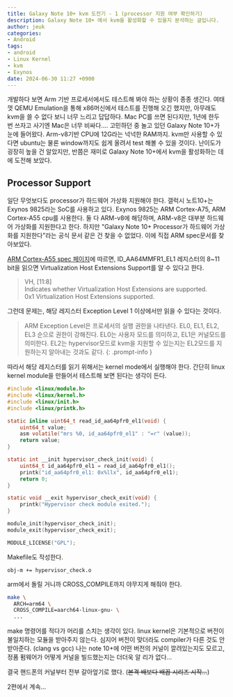```yaml
---
title: Galaxy Note 10+ kvm 도전기 - 1 (processor 지원 여부 확인하기)
description: Galaxy Note 10+ 에서 kvm을 활성화할 수 있을지 분석하는 글입니다.
author: jeuk
categories:
- Android
tags:
- android
- Linux Kernel
- kvm
- Exynos
date: 2024-06-30 11:27 +0900
---
```

개발하다 보면 Arm 기반 프로세서에서도 테스트해 봐야 하는 상황이 종종 생긴다. 여태껏 QEMU Emulation을 통해 x86머신에서 테스트를 진행해 오긴 했지만, 아무래도 kvm을 쓸 수 없다 보니 너무 느리고 답답하다. Mac PC를 쓰면 된다지만, 1년에 한두 번 쓰자고 사기엔 Mac은 너무 비싸다…. 고민하던 중 놀고 있던 Galaxy Note 10+가 눈에 들어왔다. Arm-v8기반 CPU에 12G라는 넉넉한 RAM까지. kvm만 사용할 수 있다면 ubuntu는 물론 window까지도 쉽게 올려서 test 해볼 수 있을 것이다. 난이도가 굉장히 높을 건 알았지만, 반쯤은 재미로 Galaxy Note 10+에서 kvm을 활성화하는 데에 도전해 보았다.

## Processor Support

일단 무엇보다도 processor가 하드웨어 가상화 지원해야 한다. 갤럭시 노트10+는 Exynos 9825라는 SoC를 사용하고 있다. Exynos 9825는 ARM Cortex-A75, ARM Cortex-A55 cpu를 사용한다. 둘 다 ARM-v8에 해당하며, ARM-v8은 대부분 하드웨어 가상화를 지원한다고 한다. 하지만 "Galaxy Note 10+ Processor가 하드웨어 가상화를 지원한다"라는 공식 문서 같은 건 찾을 수 없었다. 이에 직접 ARM spec문서를 찾아보았다.

[ARM Cortex-A55 spec 페이지](https://developer.arm.com/documentation/100442/0100/register-descriptions/aarch64-system-registers/id-aa64mmfr1-el1--aarch64-memory-model-feature-register-1--el1)에 따르면, ID_AA64MMFR1_EL1 레지스터의 8~11 bit을 읽으면 Virtualization Host Extensions Support를 알 수 있다고 한다.

> VH, [11:8]  
> Indicates whether Virtualization Host Extensions are supported.  
> 0x1 Virtualization Host Extensions supported.

그런데 문제는, 해당 레지스터 Exception Level 1 이상에서만 읽을 수 있다는 것이다.

> ARM Exception Level은 프로세서의 실행 권한을 나타낸다. EL0, EL1, EL2, EL3 순으로 권한이 강해진다. EL0는 사용자 모드를 의미하고, EL1은 커널모드를 의미한다. EL2는 hypervisor모드로 kvm을 지원할 수 있는지는 EL2모드를 지원하는지 알아내는 것과도 같다.
{: .prompt-info }

따라서 해당 레지스터를 읽기 위해서는 kernel mode에서 실행해야 한다. 간단히 linux kernel module을 만들어서 테스트해 보면 된다는 생각이 든다.

```c
#include <linux/module.h>
#include <linux/kernel.h>
#include <linux/init.h>
#include <linux/printk.h>

static inline uint64_t read_id_aa64pfr0_el1(void) {
    uint64_t value;
    asm volatile("mrs %0, id_aa64pfr0_el1" : "=r" (value));
    return value;
}

static int __init hypervisor_check_init(void) {
    uint64_t id_aa64pfr0_el1 = read_id_aa64pfr0_el1();
    printk("id_aa64pfr0_el1: 0x%llx", id_aa64pfr0_el1);
    return 0;
}

static void __exit hypervisor_check_exit(void) {
    printk("Hypervisor check module exited.");
}

module_init(hypervisor_check_init);
module_exit(hypervisor_check_exit);

MODULE_LICENSE("GPL");
```

Makefile도 작성한다.
```
obj-m += hypervisor_check.o
```

arm에서 돌릴 거니까 CROSS_COMPILE까지 야무지게 해줘야 한다.

```bash
make \
  ARCH=arm64 \
  CROSS_COMPILE=aarch64-linux-gnu- \
  ...

```
make 명령어를 적다가 머리를 스치는 생각이 있다. linux kernel은 기본적으로 버전이 불일치하는 모듈을 받아주지 않는다. 심지어 버전이 맞더라도 compiler가 다른 것도 안 받아준다. (clang vs gcc) 나는 note 10+에 어떤 버전의 커널이 깔려있는지도 모르고, 정품 펌웨어가 어떻게 커널을 빌드했는지는 더더욱 알 리가 없다...

결국 핸드폰의 커널부터 전부 갈아엎기로 했다. (~~본격 배보다 배꼽 시리즈 시작...~~)

2편에서 계속...